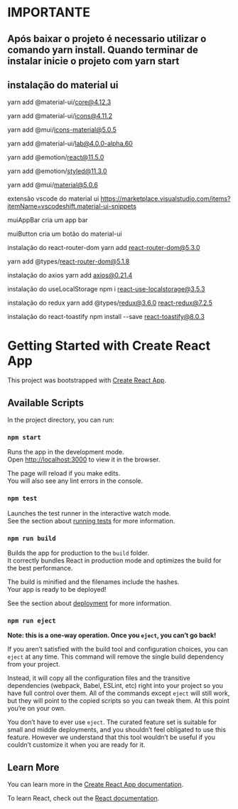 # IMPORTANTE 

## Após baixar o projeto é necessario utilizar o comando yarn install. Quando terminar de instalar inicie o projeto com yarn start

## instalação do material ui
yarn add @material-ui/core@4.12.3

yarn add @material-ui/icons@4.11.2

yarn add @mui/icons-material@5.0.5

yarn add @material-ui/lab@4.0.0-alpha.60

yarn add @emotion/react@11.5.0

yarn add @emotion/styled@11.3.0

yarn add @mui/material@5.0.6

extensão vscode do material ui
https://marketplace.visualstudio.com/items?itemName=vscodeshift.material-ui-snippets

muiAppBar cria um app bar

muiButton cria um botão do material-ui

instalação do react-router-dom
yarn add react-router-dom@5.3.0

yarn add @types/react-router-dom@5.1.8

instalação do axios
yarn add axios@0.21.4

instalação do useLocalStorage
npm i react-use-localstorage@3.5.3

instalação do redux
yarn add @types/redux@3.6.0 react-redux@7.2.5

instalação do react-toastify
npm install --save react-toastify@8.0.3



# Getting Started with Create React App

This project was bootstrapped with [Create React App](https://github.com/facebook/create-react-app).

## Available Scripts

In the project directory, you can run:

### `npm start`

Runs the app in the development mode.\
Open [http://localhost:3000](http://localhost:3000) to view it in the browser.

The page will reload if you make edits.\
You will also see any lint errors in the console.

### `npm test`

Launches the test runner in the interactive watch mode.\
See the section about [running tests](https://facebook.github.io/create-react-app/docs/running-tests) for more information.

### `npm run build`

Builds the app for production to the `build` folder.\
It correctly bundles React in production mode and optimizes the build for the best performance.

The build is minified and the filenames include the hashes.\
Your app is ready to be deployed!

See the section about [deployment](https://facebook.github.io/create-react-app/docs/deployment) for more information.

### `npm run eject`

**Note: this is a one-way operation. Once you `eject`, you can’t go back!**

If you aren’t satisfied with the build tool and configuration choices, you can `eject` at any time. This command will remove the single build dependency from your project.

Instead, it will copy all the configuration files and the transitive dependencies (webpack, Babel, ESLint, etc) right into your project so you have full control over them. All of the commands except `eject` will still work, but they will point to the copied scripts so you can tweak them. At this point you’re on your own.

You don’t have to ever use `eject`. The curated feature set is suitable for small and middle deployments, and you shouldn’t feel obligated to use this feature. However we understand that this tool wouldn’t be useful if you couldn’t customize it when you are ready for it.

## Learn More

You can learn more in the [Create React App documentation](https://facebook.github.io/create-react-app/docs/getting-started).

To learn React, check out the [React documentation](https://reactjs.org/).
